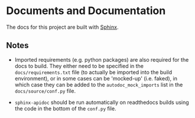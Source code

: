 # Documents and Documentation

The docs for this project are built with [Sphinx](http://www.sphinx-doc.org/en/master/).

## Notes

* Imported requirements (e.g. python packages) are also required for the docs to build.  They either need to be specified in the `docs/requirements.txt` file (to actually be imported into the build environment), or in some cases can be 'mocked-up' (i.e. faked), in which case they can be added to the `autodoc_mock_imports` list in the `docs/source/conf.py` file.

* `sphinx-apidoc` should be run automatically on readthedocs builds using the code in the bottom of the `conf.py` file.